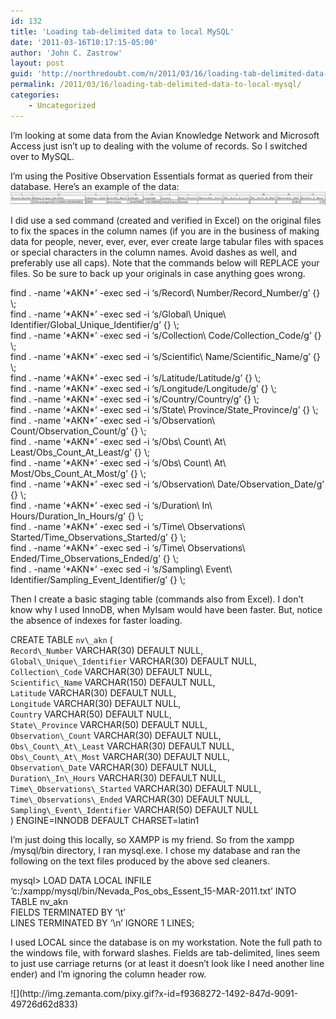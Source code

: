 ```yaml
---
id: 132
title: 'Loading tab-delimited data to local MySQL'
date: '2011-03-16T10:17:15-05:00'
author: 'John C. Zastrow'
layout: post
guid: 'http://northredoubt.com/n/2011/03/16/loading-tab-delimited-data-to-local-mysql/'
permalink: /2011/03/16/loading-tab-delimited-data-to-local-mysql/
categories:
    - Uncategorized
---
```


I’m looking at some data from the Avian Knowledge Network and Microsoft Access just isn’t up to dealing with the volume of records. So I switched over to MySQL.

I’m using the Positive Observation Essentials format as queried from their database. Here’s an example of the data: ![](https://raw.githubusercontent.com/johnzastrow/johnzastrow.github.io/master/assets/uploads/2011/03/data_example.png)

I did use a sed command (created and verified in Excel) on the original files to fix the spaces in the column names (if you are in the business of making data for people, never, ever, ever, ever create large tabular files with spaces or special characters in the column names. Avoid dashes as well, and preferably use all caps). Note that the commands below will REPLACE your files. So be sure to back up your originals in case anything goes wrong.

find . -name ‘\*AKN\*’ -exec sed -i ‘s/Record\\ Number/Record\_Number/g’ {} \\;  
find . -name ‘\*AKN\*’ -exec sed -i ‘s/Global\\ Unique\\ Identifier/Global\_Unique\_Identifier/g’ {} \\;  
find . -name ‘\*AKN\*’ -exec sed -i ‘s/Collection\\ Code/Collection\_Code/g’ {} \\;  
find . -name ‘\*AKN\*’ -exec sed -i ‘s/Scientific\\ Name/Scientific\_Name/g’ {} \\;  
find . -name ‘\*AKN\*’ -exec sed -i ‘s/Latitude/Latitude/g’ {} \\;  
find . -name ‘\*AKN\*’ -exec sed -i ‘s/Longitude/Longitude/g’ {} \\;  
find . -name ‘\*AKN\*’ -exec sed -i ‘s/Country/Country/g’ {} \\;  
find . -name ‘\*AKN\*’ -exec sed -i ‘s/State\\ Province/State\_Province/g’ {} \\;  
find . -name ‘\*AKN\*’ -exec sed -i ‘s/Observation\\ Count/Observation\_Count/g’ {} \\;  
find . -name ‘\*AKN\*’ -exec sed -i ‘s/Obs\\ Count\\ At\\ Least/Obs\_Count\_At\_Least/g’ {} \\;  
find . -name ‘\*AKN\*’ -exec sed -i ‘s/Obs\\ Count\\ At\\ Most/Obs\_Count\_At\_Most/g’ {} \\;  
find . -name ‘\*AKN\*’ -exec sed -i ‘s/Observation\\ Date/Observation\_Date/g’ {} \\;  
find . -name ‘\*AKN\*’ -exec sed -i ‘s/Duration\\ In\\ Hours/Duration\_In\_Hours/g’ {} \\;  
find . -name ‘\*AKN\*’ -exec sed -i ‘s/Time\\ Observations\\ Started/Time\_Observations\_Started/g’ {} \\;  
find . -name ‘\*AKN\*’ -exec sed -i ‘s/Time\\ Observations\\ Ended/Time\_Observations\_Ended/g’ {} \\;  
find . -name ‘\*AKN\*’ -exec sed -i ‘s/Sampling\\ Event\\ Identifier/Sampling\_Event\_Identifier/g’ {} \\;

Then I create a basic staging table (commands also from Excel). I don’t know why I used InnoDB, when MyIsam would have been faster. But, notice the absence of indexes for faster loading.

CREATE TABLE `nv\_akn` (  
 `Record\_Number` VARCHAR(30) DEFAULT NULL,  
 `Global\_Unique\_Identifier` VARCHAR(30) DEFAULT NULL,  
 `Collection\_Code` VARCHAR(30) DEFAULT NULL,  
 `Scientific\_Name` VARCHAR(150) DEFAULT NULL,  
 `Latitude` VARCHAR(30) DEFAULT NULL,  
 `Longitude` VARCHAR(30) DEFAULT NULL,  
 `Country` VARCHAR(50) DEFAULT NULL,  
 `State\_Province` VARCHAR(50) DEFAULT NULL,  
 `Observation\_Count` VARCHAR(30) DEFAULT NULL,  
 `Obs\_Count\_At\_Least` VARCHAR(30) DEFAULT NULL,  
 `Obs\_Count\_At\_Most` VARCHAR(30) DEFAULT NULL,  
 `Observation\_Date` VARCHAR(30) DEFAULT NULL,  
 `Duration\_In\_Hours` VARCHAR(30) DEFAULT NULL,  
 `Time\_Observations\_Started` VARCHAR(30) DEFAULT NULL,  
 `Time\_Observations\_Ended` VARCHAR(30) DEFAULT NULL,  
 `Sampling\_Event\_Identifier` VARCHAR(50) DEFAULT NULL  
) ENGINE=INNODB DEFAULT CHARSET=latin1

I’m just doing this locally, so XAMPP is my friend. So from the xampp /mysql/bin directory, I ran mysql.exe. I chose my database and ran the following on the text files produced by the above sed cleaners.

mysql&gt; LOAD DATA LOCAL INFILE ‘c:/xampp/mysql/bin/Nevada\_Pos\_obs\_Essent\_15-MAR-2011.txt’ INTO TABLE nv\_akn  
FIELDS TERMINATED BY ‘\\t’  
LINES TERMINATED BY ‘\\n’ IGNORE 1 LINES;

I used LOCAL since the database is on my workstation. Note the full path to the windows file, with forward slashes. Fields are tab-delimited, lines seem to just use carriage returns (or at least it doesn’t look like I need another line ender) and I’m ignoring the column header row.

<div class="zemanta-pixie">![](http://img.zemanta.com/pixy.gif?x-id=f9368272-1492-847d-9091-49726d62d833)</div>